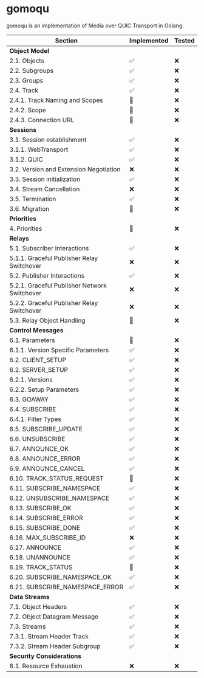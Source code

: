 # gomoqu  
gomoqu is an implementation of Media over QUIC Transport in Golang.


| Section                                      | Implemented        | Tested     |
| -------------------------------------------- | ------------------ | ---------- |
| **Object Model**                             |                    |            |
| 2.1. Objects                                 | :white_check_mark: | :x:        |
| 2.2. Subgroups                               | :white_check_mark: | :x:        |
| 2.3. Groups                                  | :white_check_mark: | :x:        |
| 2.4. Track                                   | :white_check_mark: | :x:        |
| 2.4.1. Track Naming and Scopes               | :construction:     | :x:        |
| 2.4.2. Scope                                 | :construction:     | :x:        |
| 2.4.3. Connection URL                        | :construction:     | :x:        |
| **Sessions**                                 |                    |            |
| 3.1. Session establishment                   | :white_check_mark: | :x:        |
| 3.1.1. WebTransport                          | :white_check_mark: | :x:        |
| 3.1.2. QUIC                                  | :white_check_mark: | :x:        |
| 3.2. Version and Extension Negotiation       | :x:                | :x:        |
| 3.3. Session initialization                  | :white_check_mark: | :x:        |
| 3.4. Stream Cancellation                     | :x:                | :x:        |
| 3.5. Termination                             | :white_check_mark: | :x:        |
| 3.6. Migration                               | :construction:     | :x:        |
| **Priorities**                               |                    |            |
| 4. Priorities                                | :construction:     | :x:        |
| **Relays**                                   |                    |            |
| 5.1. Subscriber Interactions                 | :white_check_mark: | :x:        |
| 5.1.1. Graceful Publisher Relay Switchover   | :x:                | :x:        |
| 5.2. Publisher Interactions                  | :white_check_mark: | :x:        |
| 5.2.1. Graceful Publisher Network Switchover | :x:                | :x:        |
| 5.2.2. Graceful Publisher Relay Switchover   | :x:                | :x:        |
| 5.3. Relay Object Handling                   | :construction:     | :x:        |
| **Control Messages**                         |                    |            |
| 6.1. Parameters                              | :construction:     | :x:        |
| 6.1.1. Version Specific Parameters           | :white_check_mark: | :x:        |
| 6.2. CLIENT_SETUP                            | :white_check_mark: | :x:        |
| 6.2. SERVER_SETUP                            | :white_check_mark: | :x:        |
| 6.2.1. Versions                              | :white_check_mark: | :x:        |
| 6.2.2. Setup Parameters                      | :white_check_mark: | :x:        |
| 6.3. GOAWAY                                  | :white_check_mark: | :x:        |
| 6.4. SUBSCRIBE                               | :white_check_mark: | :x:        |
| 6.4.1. Filter Types                          | :white_check_mark: | :x:        |
| 6.5. SUBSCRIBE_UPDATE                        | :white_check_mark: | :x:        |
| 6.6. UNSUBSCRIBE                             | :white_check_mark: | :x:        |
| 6.7. ANNOUNCE_OK                             | :white_check_mark: | :x:        |
| 6.8. ANNOUNCE_ERROR                          | :white_check_mark: | :x:        |
| 6.9. ANNOUNCE_CANCEL                         | :white_check_mark: | :x:        |
| 6.10. TRACK_STATUS_REQUEST                   | :construction:     | :x:        |
| 6.11. SUBSCRIBE_NAMESPACE                    | :white_check_mark: | :x:        |
| 6.12. UNSUBSCRIBE_NAMESPACE                  | :white_check_mark: | :x:        |
| 6.13. SUBSCRIBE_OK                           | :white_check_mark: | :x:        |
| 6.14. SUBSCRIBE_ERROR                        | :white_check_mark: | :x:        |
| 6.15. SUBSCRIBE_DONE                         | :white_check_mark: | :x:        |
| 6.16. MAX_SUBSCRIBE_ID                       | :x:                | :x:        |
| 6.17. ANNOUNCE                               | :white_check_mark: | :x:        |
| 6.18. UNANNOUNCE                             | :white_check_mark: | :x:        |
| 6.19. TRACK_STATUS                           | :construction:     | :x:        |
| 6.20. SUBSCRIBE_NAMESPACE_OK                 | :white_check_mark: | :x:        |
| 6.21. SUBSCRIBE_NAMESPACE_ERROR              | :white_check_mark: | :x:        |
| **Data Streams**                             |                    |            |
| 7.1. Object Headers                          | :white_check_mark: | :x:        |
| 7.2. Object Datagram Message                 | :white_check_mark: | :x:        |
| 7.3. Streams                                 | :white_check_mark: | :x:        |
| 7.3.1. Stream Header Track                   | :white_check_mark: | :x:        |
| 7.3.2. Stream Header Subgroup                | :white_check_mark: | :x:        |
| **Security Considerations**                  |                    |            |
| 8.1. Resource Exhaustion                     | :x:                | :x:        |
